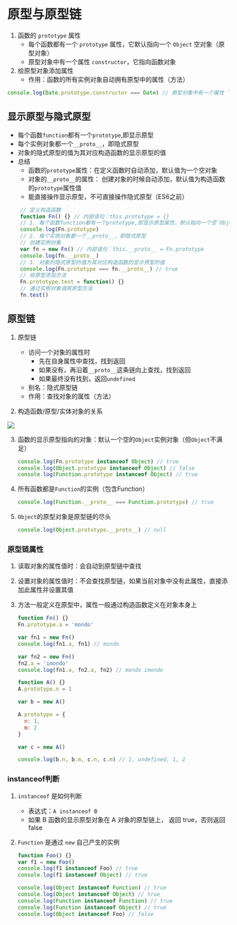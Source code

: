 # 原型与原型链

1. 函数的 `prototype` 属性
   * 每个函数都有一个 `prototype` 属性，它默认指向一个 `Object` 空对象（原型对象）
   * 原型对象中有一个属性 `constructor`，它指向函数对象
2. 给原型对象添加属性
   * 作用：函数的所有实例对象自动拥有原型中的属性（方法）

```js
console.log(Date.prototype.constructor === Date) // 原型对象中有一个属性 `constructor`，它指向函数对象
```

## 显示原型与隐式原型

* 每个函数`function`都有一个`prototype`,即显示原型
* 每个实例对象都一个`__proto__`，即隐式原型
* 对象的隐式原型的值为其对应构造函数的显示原型的值
* 总结
  * 函数的`prototype`属性：在定义函数时自动添加，默认值为一个空对象
  * 对象的`__proto__`的属性： 创建对象的时候自动添加，默认值为构造函数的`prototype`属性值
  * 能直接操作显示原型，不可直接操作隐式原型（ES6之前）

```js
    // 定义构造函数
	function Fn() {} // 内部语句：this.prototype = {}
    // 1. 每个函数function都有一个prototype,即显示原型属性，默认指向一个空`Object`对象
    console.log(Fn.prototype)
    // 2. 每个实例对象都一个__proto__，即隐式原型
	// 创建实例对象
    var fn = new Fn() // 内部语句：this.__proto__ = Fn.prototype
    console.log(fn.__proto__)
	// 3. 对象的隐式原型的值为其对应构造函数的显示原型的值
	console.log(Fn.prototype === fn.__proto__) // true
	// 给原型添加方法
	Fn.prototype.test = function() {}
	// 通过实例对象调用原型方法
	fn.test()
```

## 原型链

1. 原型链

   * 访问一个对象的属性时
     * 先在自身属性中查找，找到返回
     * 如果没有，再沿着`__proto__`这条链向上查找，找到返回
     * 如果最终没有找到，返回`undefined`
   * 别名：隐式原型链
   * 作用：查找对象的属性（方法）

2. 构造函数/原型/实体对象的关系

![](https://s2.ax1x.com/2020/02/26/3aloCV.png)


3. 函数的显示原型指向的对象：默认一个空的`Object`实例对象（但`Object`不满足）

   ```js
   console.log(Fn.prototype instanceof Object) // true
   console.log(Object.prototype instanceof Object) // false
   console.log(Function.prototype instanceof Object) // true
   ```

4. 所有函数都是`Function`的实例（包含Function）

   ```js
   console.log(Function.__proto__ === Function.prototype) // true
   ```

5. `Object`的原型对象是原型链的尽头

   ```js
   console.log(Object.prototype.__proto__) // null
   ```

   

### 原型链属性

1. 读取对象的属性值时：会自动到原型链中查找

2. 设置对象的属性值时：不会查找原型链，如果当前对象中没有此属性，直接添加此属性并设置其值

3. 方法一般定义在原型中，属性一般通过构造函数定义在对象本身上

   ```js
   function Fn() {}
   Fn.prototype.a = 'mondo'
   
   var fn1 = new Fn()
   console.log(fn1.a, fn1) // mondo
   
   var fn2 = new Fn()
   fn2.a = 'imondo'
   console.log(fn1.a, fn2.a, fn2) // mondo imondo

   function A() {}
   A.prototype.n = 1
   
   var b = new A()
   
   A.prototype = {
     n: 1,
     m: 2
   }

   var c = new A()

   console.log(b.n, b.m, c.n, c.m) // 1, undefined, 1, 2
   ```

### instanceof判断

1. `instanceof` 是如何判断

   * 表达式：`A instanceof B` 
   * 如果 B 函数的显示原型对象在 A 对象的原型链上， 返回 true，否则返回 false

2. `Function` 是通过 `new` 自己产生的实例

   ```js
   function Foo() {}
   var f1 = new Foo()
   console.log(f1 instanceof Foo) // true
   console.log(f1 instanceof Object) // true
   
   console.log(Object instanceof Function) // true
   console.log(Object instanceof Object) // true
   console.log(Function instanceof Function) // true
   console.log(Function instanceof Object) // true
   console.log(Object instanceof Foo) // false
   ```

   
